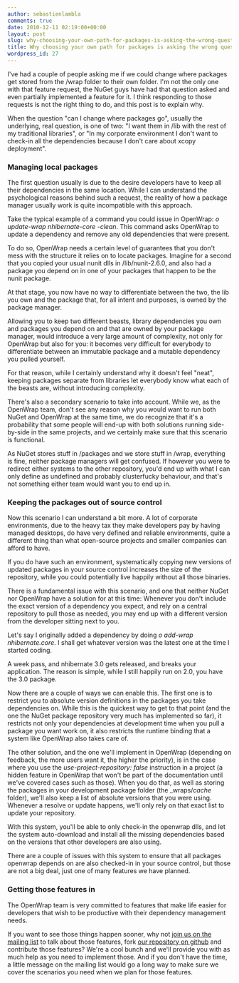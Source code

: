 ```yaml
---
author: sebastienlambla
comments: true
date: 2010-12-11 02:19:00+00:00
layout: post
slug: why-choosing-your-own-path-for-packages-is-asking-the-wrong-question
title: Why choosing your own path for packages is asking the wrong question
wordpress_id: 27
---
```


I've had a couple of people asking me if we could change where packages get stored from the /wrap folder to their own folder. I'm not the only one with that feature request, the NuGet guys have had that question asked and even partially implemented a feature for it. I think responding to those requests is not the right thing to do, and this post is to explain why.




When the question "can I change where packages go", usually the underlying, real question, is one of two: "I want them in /lib with the rest of my traditional libraries", or "In my corporate environment I don't want to check-in all the dependencies because I don't care about xcopy deployment".




### Managing local packages




The first question usually is due to the desire developers have to keep all their dependencies in the same location. While I can understand the psychological reasons behind such a request, the reality of how a package manager usually work is quite incompatible with this approach.




Take the typical example of a command you could issue in OpenWrap: _o update-wrap nhibernate-core -clean_. This command asks OpenWrap to update a dependency and remove any old dependencies that were present.




To do so, OpenWrap needs a certain level of guarantees that you don't mess with the structure it relies on to locate packages. Imagine for a second that you copied your usual nunit dlls in /lib/nunit-2.6.0, and also had a package you depend on in one of your packages that happen to be the nunit package.




At that stage, you now have no way to differentiate between the two, the lib you own and the package that, for all intent and purposes, is owned by the package manager.




Allowing you to keep two different beasts, library dependencies you own and packages you depend on and that are owned by your package manager, would introduce a very large amount of complexity, not only for OpenWrap but also for you: it becomes very difficult for everybody to differentiate between an immutable package and a mutable dependency you pulled yourself.




For that reason, while I certainly understand why it doesn't feel "neat", keeping packages separate from libraries let everybody know what each of the beasts are, without introducing complexity.




There's also a secondary scenario to take into account. While we, as the OpenWrap team, don't see any reason why you would want to run both NuGet and OpenWrap at the same time, we do recognize that it's a probability that some people will end-up with both solutions running side-by-side in the same projects, and we certainly make sure that this scenario is functional.




As NuGet stores stuff in /packages and we store stuff in /wrap, everything is fine, neither package managers will get confused. If however you were to redirect either systems to the other repository, you'd end up with what I can only define as undefined and probably clusterfucky behaviour, and that's not something either team would want you to end up in.




### Keeping the packages out of source control




Now this scenario I can understand a bit more. A lot of corporate environments, due to the heavy tax they make developers pay by having managed desktops, do have very defined and reliable environments, quite a different thing than what open-source projects and smaller companies can afford to have.




If you do have such an environment, systematically copying new versions of updated packages in your source control increases the size of the repository, while you could potentially live happily without all those binaries.




There is a fundamental issue with this scenario, and one that neither NuGet nor OpenWrap have a solution for at this time: Whenever you don't include the exact version of a dependency you expect, and rely on a central repository to pull those as needed, you may end up with a different version from the developer sitting next to you.




Let's say I originally added a dependency by doing _o add-wrap nhibernate.core_. I shall get whatever version was the latest one at the time I started coding.




A week pass, and nhibernate 3.0 gets released, and breaks your application. The reason is simple, while I still happily run on 2.0, you have the 3.0 package.




Now there are a couple of ways we can enable this. The first one is to restrict you to absolute version definitions in the packages you take dependencies on. While this is the quickest way to get to that point (and the one the NuGet package repository very much has implemented so far), it restricts not only your dependencies at development time when you pull a package you want work on, it also restricts the runtime binding that a system like OpenWrap also takes care of.




The other solution, and the one we'll implement in OpenWrap (depending on feedback, the more users want it, the higher the priority), is in the case where you use the _use-project-repository: false_ instruction in a project (a hidden feature in OpenWrap that won't be part of the documentation until we've covered cases such as those). When you do that, as well as storing the packages in your development package folder (the _wraps/_cache_ folder), we'll also keep a list of absolute versions that you were using. Whenever a resolve or update happens, we'll only rely on that exact list to update your repository.




With this system, you'll be able to only check-in the openwrap dlls, and let the system auto-download and install all the missing dependencies based on the versions that other developers are also using.




There are a couple of issues with this system to ensure that all packages openwrap depends on are also checked-in in your source control, but those are not a big deal, just one of many features we have planned.




### Getting those features in




The OpenWrap team is very committed to features that make life easier for developers that wish to be productive with their dependency management needs.




If you want to see those things happen sooner, why not [join us on the mailing list](http://groups.google.com/group/openwrap-devel) to talk about those features, fork [our repository on github](http://github.com/openrasta/openwrap) and contribute those features? We're a cool bunch and we'll provide you with as much help as you need to implement those. And if you don't have the time, a little message on the mailing list would go a long way to make sure we cover the scenarios you need when we plan for those features.
